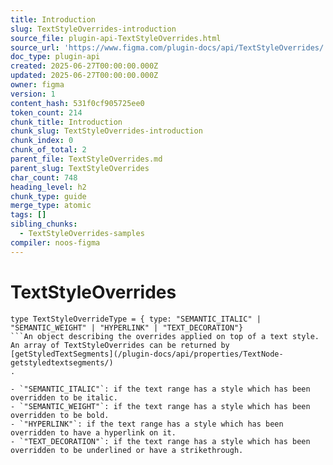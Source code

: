 ```yaml
---
title: Introduction
slug: TextStyleOverrides-introduction
source_file: plugin-api-TextStyleOverrides.html
source_url: 'https://www.figma.com/plugin-docs/api/TextStyleOverrides/'
doc_type: plugin-api
created: 2025-06-27T00:00:00.000Z
updated: 2025-06-27T00:00:00.000Z
owner: figma
version: 1
content_hash: 531f0cf905725ee0
token_count: 214
chunk_title: Introduction
chunk_slug: TextStyleOverrides-introduction
chunk_index: 0
chunk_of_total: 2
parent_file: TextStyleOverrides.md
parent_slug: TextStyleOverrides
char_count: 748
heading_level: h2
chunk_type: guide
merge_type: atomic
tags: []
sibling_chunks:
  - TextStyleOverrides-samples
compiler: noos-figma
---
```


# TextStyleOverrides

```
type TextStyleOverrideType = { type: "SEMANTIC_ITALIC" | "SEMANTIC_WEIGHT" | "HYPERLINK" | "TEXT_DECORATION"}
```An object describing the overrides applied on top of a text style. An array of TextStyleOverrides can be returned by [getStyledTextSegments](/plugin-docs/api/properties/TextNode-getstyledtextsegments/)
.

- `"SEMANTIC_ITALIC"`: if the text range has a style which has been overridden to be italic.
- `"SEMANTIC_WEIGHT"`: if the text range has a style which has been overridden to be bold.
- `"HYPERLINK"`: if the text range has a style which has been overridden to have a hyperlink on it.
- `"TEXT_DECORATION"`: if the text range has a style which has been overridden to be underlined or have a strikethrough.
